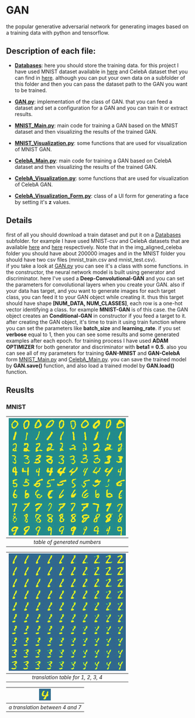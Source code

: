 # GAN
the popular generative adversarial network for generating images based on a training data with python and tensorflow.

## Description of each file:

* [**Databases**](Databases/): here you should store the training data. for this project I have used MNIST dataset available in [here](http://makeyourownneuralnetwork.blogspot.nl/2015/03/the-mnist-dataset-of-handwitten-digits.html) and CelebA dataset thet you can find in [here](http://mmlab.ie.cuhk.edu.hk/projects/CelebA.html). although you can put your own data on a subfolder of this folder and then you can pass the dataset path to the GAN you want to be trained.

* [**GAN.py**](GAN.py): implementation of the class of GAN. that you can feed a dataset and set a configuration for a GAN and you can train it or extract results.

* [**MNIST_Main.py**](MNIST_Main.py): main code for training a GAN based on the MNIST dataset and then visualizing the results of the trained GAN.

* [**MNIST_Visualization.py**](MNIST_Visualization.py): some functions that are used for visualization of MNIST GAN.

* [**CelebA_Main.py**](CelebA_Main.py): main code for training a GAN based on CelebA dataset and then visualizing the results of the trained GAN.

* [**CelebA_Visualization.py**](CelebA_Visualization.py): some functions that are used for visualization of CelebA GAN.

* [**CelebA_Visualization_Form.py**](CelebA_Visualization_Form.py): class of a UI form for generating a face by setting it's **z** values.

## Details

first of all you should download a train dataset and put it on a [Databases](Databases/) subfolder. for example I have used MNIST-csv and CelebA datasets that are available [here](http://makeyourownneuralnetwork.blogspot.nl/2015/03/the-mnist-dataset-of-handwitten-digits.html) and [here](http://mmlab.ie.cuhk.edu.hk/projects/CelebA.html) respectively. Note that in the img_aligned_celeba folder you should have about 200000 images and in the MNIST folder you should have two csv files (mnist_train.csv and mnist_test.csv).
<br>
if you take a look at [GAN.py](GAN.py) you can see it's a class with some functions. in the constructor, the neural network model is built using generator and discriminator. here I've used a **Deep-Convolutional-GAN** and you can set the parameters for convolutional layers when you create your GAN. also if your data has target, and you want to generate images for each target class, you can feed it to your GAN object while creating it. thus this target should have shape **[NUM_DATA, NUM_CLASSES]**, each row is a one-hot vector identifying a class. for example **MNIST-GAN** is of this case. the GAN object creates an **Conditional-GAN** in constructor if you feed a target to it.
<br>
after creating the GAN object, it's time to train it using train function where you can set the parameters like **batch_size** and **learning_rate**. if you set **verbose** equal to 1, then you can see some results and some generated examples after each epoch. for training process I have used **ADAM OPTIMIZER** for both generator and discriminator with **beta1 = 0.5**. also you can see all of my parameters for training **GAN-MNIST** and **GAN-CelebA** form [MNIST_Main.py](MNIST_Main.py) and [CelebA_Main.py](CelebA_Main.py).
you can save the trained model by **GAN.save()** function, and also load a trained model by **GAN.load()** function. 
<br>

## Reuslts

### MNIST

| ![](MNIST_Results/generated_numbers_table.png) | 
|:--:| 
| *table of generated numbers* |

| ![](MNIST_Results/generated_translation_table.png) | 
|:--:| 
| *translation table for 1, 2, 3, 4* |

| ![](MNIST_Results/Translation_Gif.gif) | 
|:--:| 
| *a translation between 4 and 7* |
